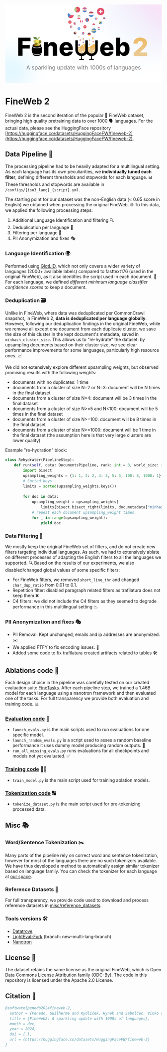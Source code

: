 ![FineWeb 2 Logo](assets/fineweb-2-logo.png)
# FineWeb 2

FineWeb 2 is the second iteration of the popular 🍷 FineWeb dataset, bringing high quality pretraining data to over 1000 🗣️ languages. For the actual data, please see the HuggingFace repository [https://huggingface.co/datasets/HuggingFaceFW/fineweb-2](https://huggingface.co/datasets/HuggingFaceFW/fineweb-2).

## Data Pipeline 🚀
The processing pipeline had to be heavily adapted for a multilingual setting. As each language has its own peculiarities, we **individually tuned each filter**, defining different thresholds and stopwords for each language. 📊
These thresholds and stopwords are available in `/configs/{iso3_lang}_{script}.yml`.

The starting point for our dataset was the non-English data (< 0.65 score in English) we obtained when processing the original FineWeb. 🌐
To this data, we applied the following processing steps:
1. Additional Language Identification and filtering 🔍
2. Deduplication per language 🔄
3. Filtering per language 🧹
4. PII Anonymization and fixes 🎭

### Language Identification 🌍
Performed using [GlotLID](https://github.com/cisnlp/GlotLID), which not only covers a wider variety of languages (2000+ available labels) compared to fasttext176 (used in the original FineWeb), as it also identifies the script used in each document. 📜
For each language, we defined *different minimum language classifier confidence scores* to keep a document.

### Deduplication 🗃️
Unlike in FineWeb, where data was deduplicated per CommonCrawl snapshot, in FineWeb 2, **data is deduplicated per language globally**. However, following our deduplication findings in the original FineWeb, while we remove all except one document from each duplicate cluster, we save the size of this cluster in the kept document's metadata, saved in `minhash_cluster_size`.
This allows us to "re-hydrate" the dataset: by upsampling documents based on their cluster size, we see clear performance improvements for some languages, particularly high resource ones. 📈

We did not extensively explore different upsampling weights, but observed promising results with the following weights:
- documents with no duplicates: 1 time
- documents from a cluster of size N=2 or N=3: document will be N times in the final dataset
- documents from a cluster of size N=4: document will be 3 times in the final dataset
- documents from a cluster of size N>=5 and N<100: document will be 5 times in the final dataset
- documents from a cluster of size N>=100: document will be 8 times in the final dataset
- documents from a cluster of size N>=1000: document will be 1 time in the final dataset (the assumption here is that very large clusters are lower quality)

Example "re-hydration" block:
```python
class Rehydrater(PipelineStep):
    def run(self, data: DocumentsPipeline, rank: int = 0, world_size: int = 1) -> DocumentsPipeline:
        import bisect
        upsampling_weights = {1: 1, 2: 2, 3: 3, 5: 5, 100: 8, 1000: 1}
        # Sorted keys
        limits = sorted(upsampling_weights.keys())

        for doc in data:
            upsampling_weight = upsampling_weights[
                limits[bisect.bisect_right(limits, doc.metadata["minhash_cluster_size"]) - 1]]
            # repeat each document upsampling_weight times
            for _ in range(upsampling_weight):
                yield doc
```

### Data Filtering 🧹
We mostly keep the original FineWeb set of filters, and do not create new filters targeting individual languages. As such, we had to extensively ablate on different processes of adapting the English filters to all the languages we supported. 🔍
Based on the results of our experiments, we also disabled/changed global values of some specific filters:
  - For FineWeb filters, we removed `short_line_thr` and changed `char_dup_ratio` from 0.01 to 0.1.
  - Repetition filter: disabled paragraph related filters as trafilatura does not keep them ❌
  - C4 filters: we did not include the C4 filters as they seemed to degrade performance in this multilingual setting 📉

### PII Anonymization and fixes 🎭
- PII Removal: Kept unchanged, emails and ip addresses are anonymized. ✉️
- We applied FTFY to fix encoding issues. 🔧
- Added some code to fix trafilatura created artifacts related to tables 🛠️

## Ablations code 🧪
Each design choice in the pipeline was carefully tested on our created evaluation suite [FineTasks](https://huggingface.co/spaces/HuggingFaceFW/blogpost-fine-tasks). After each pipeline step, we trained a 1.46B model for each language using a nanotron framework and then evaluated one of the tasks. For full transparency we provide both evaluation and training code. 📊

### [Evaluation code](ablations/evaluation) 📝
- `launch_evals.py` is the main scripts used to run evaluations for one specific model.
- `launch_random_evals.py` is a script used to asses a random baseline performance it uses dummy model producing random outputs. 🎲
- `run_all_missing_evals.py` runs evaluations for all checkpoints and models not yet evaluated. ✅

### [Training code](ablations/training) 🏋️‍♂️
- `train_model.py` is the main script used for training ablation models.

### [Tokenization code](ablations/tokenization) 🔠
- `tokenize_dataset.py` is the main script used for pre-tokenizing processed data.

## Misc 📚

### Word/Sentence Tokenization ✂️
Many parts of the pipeline rely on correct word and sentence tokenization, however for most of the languages there are no such tokenizers available. We have thus developed a method to automatically assign similar tokenizer based on language family. You can check the tokenizer for each language at [our space](https://huggingface.co/spaces/HuggingFaceFW-Dev/lang-word-tokenizers).

### Reference Datasets 📂
For full transparency, we provide code used to download and process reference datasets in [misc/reference_datasets](misc/reference_datasets).

### Tools versions 🛠️
- [Datatrove](https://github.com/huggingface/datatrove)
- [LightEval-Fork](https://github.com/hynky1999/lighteval) (branch: new-multi-lang-branch)
- [Nanotron](https://github.com/huggingface/nanotron)

## License 📜
The dataset retains the same license as the original FineWeb, which is Open Data Commons License Attribution family (ODC-By). The code in this repository is licensed under the Apache 2.0 License.

## Citation 📖
```bibtex
@software{penedo2024fineweb-2,
  author = {Penedo, Guilherme and Kydlíček, Hynek and Sabolčec, Vinko and Messmer, Bettina and Foroutan, Negar and Jaggi, Martin and von Werra, Leandro and Wolf, Thomas},
  title = {FineWeb2: A sparkling update with 1000s of languages},
  month = dec,
  year = 2024,
  doi = { },
  url = {https://huggingface.co/datasets/HuggingFaceFW/fineweb-2}
}
```
